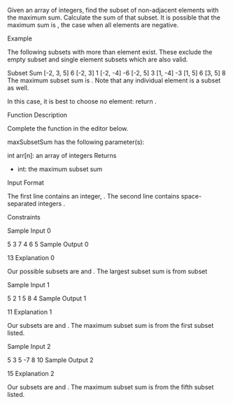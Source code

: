 Given an array of integers, find the subset of non-adjacent elements with the maximum sum. Calculate the sum of that subset. It is possible that the maximum sum is , the case when all elements are negative.

Example

The following subsets with more than  element exist. These exclude the empty subset and single element subsets which are also valid.

Subset      Sum
[-2, 3, 5]   6
[-2, 3]      1
[-2, -4]    -6
[-2, 5]      3
[1, -4]     -3
[1, 5]       6
[3, 5]       8
The maximum subset sum is . Note that any individual element is a subset as well.


In this case, it is best to choose no element: return .

Function Description

Complete the  function in the editor below.

maxSubsetSum has the following parameter(s):

int arr[n]: an array of integers
Returns
- int: the maximum subset sum

Input Format

The first line contains an integer, .
The second line contains  space-separated integers .

Constraints

Sample Input 0

5
3 7 4 6 5
Sample Output 0

13
Explanation 0

Our possible subsets are  and . The largest subset sum is  from subset 

Sample Input 1

5
2 1 5 8 4
Sample Output 1

11
Explanation 1

Our subsets are  and . The maximum subset sum is  from the first subset listed.

Sample Input 2

5
3 5 -7 8 10
Sample Output 2

15
Explanation 2

Our subsets are  and . The maximum subset sum is  from the fifth subset listed.
